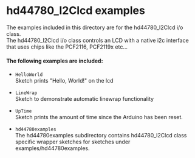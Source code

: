 hd44780_I2Clcd examples
=======================

The examples included in this directory are for the hd44780_I2Clcd i/o class.<br>
The hd44780_I2Clcd i/o class controls an LCD with a native i2c interface that uses chips like the PCF2116, PCF2119x etc...

#### The following examples are included:

- `HelloWorld`<br>
Sketch prints "Hello, World!" on the lcd

- `LineWrap`<br>
Sketch to demonstrate automatic linewrap functionality

- `UpTime`<br>
Sketch prints the amount of time since the Arduino has been reset.

- `hd44780examples`<br>
The hd44780examples subdirectory contains
hd44780_I2Clcd class specific wrapper sketches for sketches under
examples/hd44780examples.
